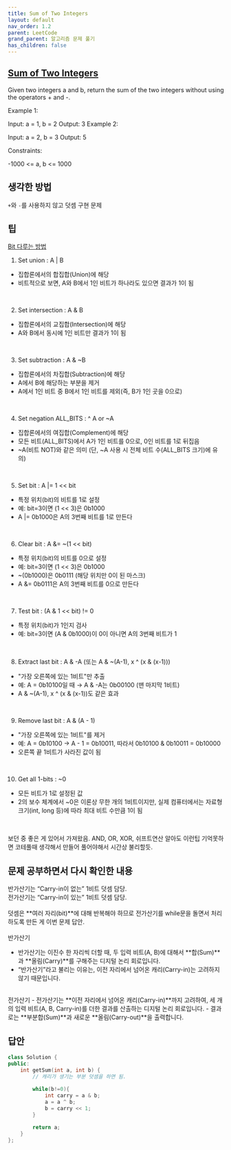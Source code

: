 ```yaml
---
title: Sum of Two Integers
layout: default
nav_order: 1.2
parent: LeetCode
grand_parent: 알고리즘 문제 풀기
has_children: false
---
```



## [Sum of Two Integers](https://leetcode.com/problems/sum-of-two-integers/description/)
Given two integers a and b, return the sum of the two integers without using the operators + and -.

Example 1:

Input: a = 1, b = 2
Output: 3
Example 2:

Input: a = 2, b = 3
Output: 5
 

Constraints:

-1000 <= a, b <= 1000

## 생각한 방법
`+`와 `-`를 사용하지 않고 덧셈 구현 문제

## 팁
[Bit 다루는 방법](https://leetcode.com/problems/sum-of-two-integers/solutions/84278/a-summary-how-to-use-bit-manipulation-to-solve-problems-easily-and-efficiently) 


1. Set union : A | B  
-   집합론에서의 합집합(Union)에 해당
-   비트적으로 보면, A와 B에서 1인 비트가 하나라도 있으면 결과가 1이 됨
<br/>  

2. Set intersection : A & B
 - 집합론에서의 교집합(Intersection)에 해당
 - A와 B에서 동시에 1인 비트만 결과가 1이 됨
<br/>  

3. Set subtraction : A & ~B
 - 집합론에서의 차집합(Subtraction)에 해당
 - A에서 B에 해당하는 부분을 제거
 - A에서 1인 비트 중 B에서 1인 비트를 제외(즉, B가 1인 곳을 0으로)
<br/>  

4. Set negation ALL_BITS : ^ A or ~A
 - 집합론에서의 여집합(Complement)에 해당
 - 모든 비트(ALL_BITS)에서 A가 1인 비트를 0으로, 0인 비트를 1로 뒤집음
 - ~A(비트 NOT)와 같은 의미 (단, ~A 사용 시 전체 비트 수(ALL_BITS 크기)에 유의)
<br/>  

5. Set bit : A |= 1 << bit
  - 특정 위치(bit)의 비트를 1로 설정
  - 예: bit=3이면 (1 << 3)은 0b1000
  - A |= 0b1000은 A의 3번째 비트를 1로 만든다
<br/>  

6. Clear bit : A &= ~(1 << bit)
 - 특정 위치(bit)의 비트를 0으로 설정
 - 예: bit=3이면 (1 << 3)은 0b1000
 - ~(0b1000)은 0b0111 (해당 위치만 0이 된 마스크)
 - A &= 0b0111은 A의 3번째 비트를 0으로 만든다
<br/>  

7. Test bit : (A & 1 << bit) != 0
  - 특정 위치(bit)가 1인지 검사
  - 예: bit=3이면 (A & 0b1000)이 0이 아니면 A의 3번째 비트가 1
<br/>  

8. Extract last bit : A & -A (또는 A & ~(A-1), x ^ (x & (x-1)))
 - "가장 오른쪽에 있는 1비트"만 추출
 - 예: A = 0b10100일 때 → A & -A는 0b00100 (맨 마지막 1비트)
 - A & ~(A-1), x ^ (x & (x-1))도 같은 효과
<br/>  

9. Remove last bit : A & (A - 1)
 - "가장 오른쪽에 있는 1비트"를 제거
 - 예: A = 0b10100 → A - 1 = 0b10011, 따라서 0b10100 & 0b10011 = 0b10000
 - 오른쪽 끝 1비트가 사라진 값이 됨
<br/>  

10. Get all 1-bits : ~0
- 모든 비트가 1로 설정된 값
- 2의 보수 체계에서 ~0은 이론상 무한 개의 1비트이지만,
  실제 컴퓨터에서는 자료형 크기(int, long 등)에 따라 최대 비트 수만큼 1이 됨
<br/>  

보던 중 좋은 게 있어서 가져왔음. 
AND, OR, XOR, 쉬프트연산 알아도 이런팁 기억못하면 코테풀때 생각해서 만들어 풀어야해서 시간상 불리할듯.

## 문제 공부하면서 다시 확인한 내용
반가산기는 “Carry-in이 없는” 1비트 덧셈 담당.  
전가산기는 “Carry-in이 있는” 1비트 덧셈 담당.  <br/>  
덧셈은  **여러 자리(bit)**에 대해 반복해야 하므로 전가산기를 while문을 돌면서 처리하도록 만든 게 이번 문제 답안.
<br/>  
반가산기
- 반가산기는 이진수 한 자리씩 더할 때, 두 입력 비트(A, B)에 대해서 **합(Sum)**과 **올림(Carry)**를 구해주는 디지털 논리 회로입니다. 
- “반가산기”라고 불리는 이유는, 이전 자리에서 넘어온 캐리(Carry-in)는 고려하지 않기 때문입니다.
<br/>  
전가산기
- 전가산기는 **이전 자리에서 넘어온 캐리(Carry-in)**까지 고려하여, 세 개의 입력 비트(A, B, Carry-in)를 더한 결과를 산출하는 디지털 논리 회로입니다. 
- 결과로는 **부분합(Sum)**과 새로운 **올림(Carry-out)**을 출력합니다.



## 답안
```c++
class Solution {
public:
    int getSum(int a, int b) {
        // 캐리가 생기는 부분 덧셈을 하면 됨.
        
        while(b!=0){
            int carry = a & b;
            a = a ^ b;
            b = carry << 1;
        }

        return a;
    }
};
```
